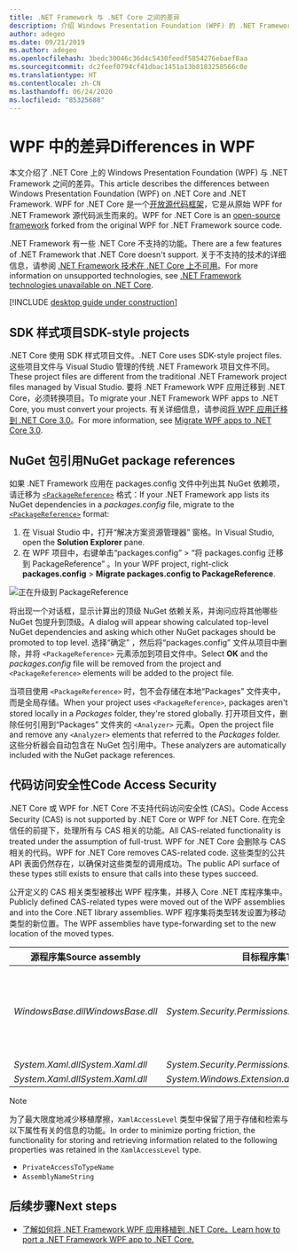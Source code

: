 ```yaml
---
title: .NET Framework 与 .NET Core 之间的差异
description: 介绍 Windows Presentation Foundation (WPF) 的 .NET Framework 实现与 .NET Core WPF 之间的差异。 迁移应用时，你应考虑以下不兼容性。
author: adegeo
ms.date: 09/21/2019
ms.author: adegeo
ms.openlocfilehash: 3bedc30046c36d4c5430feedf5854276ebaef8aa
ms.sourcegitcommit: dc2feef0794cf41dbac1451a13b8183258566c0e
ms.translationtype: HT
ms.contentlocale: zh-CN
ms.lasthandoff: 06/24/2020
ms.locfileid: "85325688"
---
```

# <a name="differences-in-wpf"></a><span data-ttu-id="29dae-104">WPF 中的差异</span><span class="sxs-lookup"><span data-stu-id="29dae-104">Differences in WPF</span></span>

<span data-ttu-id="29dae-105">本文介绍了 .NET Core 上的 Windows Presentation Foundation (WPF) 与 .NET Framework 之间的差异。</span><span class="sxs-lookup"><span data-stu-id="29dae-105">This article describes the differences between Windows Presentation Foundation (WPF) on .NET Core and .NET Framework.</span></span> <span data-ttu-id="29dae-106">WPF for .NET Core 是一个[开放源代码框架](https://github.com/dotnet/wpf)，它是从原始 WPF for .NET Framework 源代码派生而来的。</span><span class="sxs-lookup"><span data-stu-id="29dae-106">WPF for .NET Core is an [open-source framework](https://github.com/dotnet/wpf) forked from the original WPF for .NET Framework source code.</span></span>

<span data-ttu-id="29dae-107">.NET Framework 有一些 .NET Core 不支持的功能。</span><span class="sxs-lookup"><span data-stu-id="29dae-107">There are a few features of .NET Framework that .NET Core doesn't support.</span></span> <span data-ttu-id="29dae-108">关于不支持的技术的详细信息，请参阅 [.NET Framework 技术在 .NET Core 上不可用](../../core/porting/net-framework-tech-unavailable.md)。</span><span class="sxs-lookup"><span data-stu-id="29dae-108">For more information on unsupported technologies, see [.NET Framework technologies unavailable on .NET Core](../../core/porting/net-framework-tech-unavailable.md).</span></span>

[!INCLUDE [desktop guide under construction](../../../includes/desktop-guide-preview-note.md)]

## <a name="sdk-style-projects"></a><span data-ttu-id="29dae-109">SDK 样式项目</span><span class="sxs-lookup"><span data-stu-id="29dae-109">SDK-style projects</span></span>

<span data-ttu-id="29dae-110">.NET Core 使用 SDK 样式项目文件。</span><span class="sxs-lookup"><span data-stu-id="29dae-110">.NET Core uses SDK-style project files.</span></span> <span data-ttu-id="29dae-111">这些项目文件与 Visual Studio 管理的传统 .NET Framework 项目文件不同。</span><span class="sxs-lookup"><span data-stu-id="29dae-111">These project files are different from the traditional .NET Framework project files managed by Visual Studio.</span></span> <span data-ttu-id="29dae-112">要将 .NET Framework WPF 应用迁移到 .NET Core，必须转换项目。</span><span class="sxs-lookup"><span data-stu-id="29dae-112">To migrate your .NET Framework WPF apps to .NET Core, you must convert your projects.</span></span> <span data-ttu-id="29dae-113">有关详细信息，请参阅[将 WPF 应用迁移到 .NET Core 3.0](convert-project-from-net-framework.md)。</span><span class="sxs-lookup"><span data-stu-id="29dae-113">For more information, see [Migrate WPF apps to .NET Core 3.0](convert-project-from-net-framework.md).</span></span>

## <a name="nuget-package-references"></a><span data-ttu-id="29dae-114">NuGet 包引用</span><span class="sxs-lookup"><span data-stu-id="29dae-114">NuGet package references</span></span>

<span data-ttu-id="29dae-115">如果 .NET Framework 应用在 packages.config  文件中列出其 NuGet 依赖项，请迁移为 [`<PackageReference>`](/nuget/consume-packages/package-references-in-project-files) 格式：</span><span class="sxs-lookup"><span data-stu-id="29dae-115">If your .NET Framework app lists its NuGet dependencies in a *packages.config* file, migrate to the [`<PackageReference>`](/nuget/consume-packages/package-references-in-project-files) format:</span></span>

1. <span data-ttu-id="29dae-116">在 Visual Studio 中，打开“解决方案资源管理器”  窗格。</span><span class="sxs-lookup"><span data-stu-id="29dae-116">In Visual Studio, open the **Solution Explorer** pane.</span></span>
1. <span data-ttu-id="29dae-117">在 WPF 项目中，右键单击“packages.config”   > “将 packages.config 迁移到 PackageReference”  。</span><span class="sxs-lookup"><span data-stu-id="29dae-117">In your WPF project, right-click **packages.config** > **Migrate packages.config to PackageReference**.</span></span>

![正在升级到 PackageReference](media/differences-from-net-framework/package-reference-migration.png)

<span data-ttu-id="29dae-119">将出现一个对话框，显示计算出的顶级 NuGet 依赖关系，并询问应将其他哪些 NuGet 包提升到顶级。</span><span class="sxs-lookup"><span data-stu-id="29dae-119">A dialog will appear showing calculated top-level NuGet dependencies and asking which other NuGet packages should be promoted to top level.</span></span> <span data-ttu-id="29dae-120">选择“确定”  ，然后将“packages.config”  文件从项目中删除，并将 `<PackageReference>` 元素添加到项目文件中。</span><span class="sxs-lookup"><span data-stu-id="29dae-120">Select **OK** and the *packages.config* file will be removed from the project and `<PackageReference>` elements will be added to the project file.</span></span>

<span data-ttu-id="29dae-121">当项目使用 `<PackageReference>` 时，包不会存储在本地“Packages”  文件夹中，而是全局存储。</span><span class="sxs-lookup"><span data-stu-id="29dae-121">When your project uses `<PackageReference>`, packages aren't stored locally in a *Packages* folder, they're stored globally.</span></span> <span data-ttu-id="29dae-122">打开项目文件，删除任何引用到“Packages”  文件夹的 `<Analyzer>` 元素。</span><span class="sxs-lookup"><span data-stu-id="29dae-122">Open the project file and remove any `<Analyzer>` elements that referred to the *Packages* folder.</span></span> <span data-ttu-id="29dae-123">这些分析器会自动包含在 NuGet 包引用中。</span><span class="sxs-lookup"><span data-stu-id="29dae-123">These analyzers are automatically included with the NuGet package references.</span></span>

## <a name="code-access-security"></a><span data-ttu-id="29dae-124">代码访问安全性</span><span class="sxs-lookup"><span data-stu-id="29dae-124">Code Access Security</span></span>

<span data-ttu-id="29dae-125">.NET Core 或 WPF for .NET Core 不支持代码访问安全性 (CAS)。</span><span class="sxs-lookup"><span data-stu-id="29dae-125">Code Access Security (CAS) is not supported by .NET Core or WPF for .NET Core.</span></span> <span data-ttu-id="29dae-126">在完全信任的前提下，处理所有与 CAS 相关的功能。</span><span class="sxs-lookup"><span data-stu-id="29dae-126">All CAS-related functionality is treated under the assumption of full-trust.</span></span> <span data-ttu-id="29dae-127">WPF for .NET Core 会删除与 CAS 相关的代码。</span><span class="sxs-lookup"><span data-stu-id="29dae-127">WPF for .NET Core removes CAS-related code.</span></span> <span data-ttu-id="29dae-128">这些类型的公共 API 表面仍然存在，以确保对这些类型的调用成功。</span><span class="sxs-lookup"><span data-stu-id="29dae-128">The public API surface of these types still exists to ensure that calls into these types succeed.</span></span>

<span data-ttu-id="29dae-129">公开定义的 CAS 相关类型被移出 WPF 程序集，并移入 Core .NET 库程序集中。</span><span class="sxs-lookup"><span data-stu-id="29dae-129">Publicly defined CAS-related types were moved out of the WPF assemblies and into the Core .NET library assemblies.</span></span> <span data-ttu-id="29dae-130">WPF 程序集将类型转发设置为移动类型的新位置。</span><span class="sxs-lookup"><span data-stu-id="29dae-130">The WPF assemblies have type-forwarding set to the new location of the moved types.</span></span>

| <span data-ttu-id="29dae-131">源程序集</span><span class="sxs-lookup"><span data-stu-id="29dae-131">Source assembly</span></span> | <span data-ttu-id="29dae-132">目标程序集</span><span class="sxs-lookup"><span data-stu-id="29dae-132">Target assembly</span></span> | <span data-ttu-id="29dae-133">类型</span><span class="sxs-lookup"><span data-stu-id="29dae-133">Type</span></span>                |
| --------------- | --------------- | ------------------- |
| <span data-ttu-id="29dae-134">*WindowsBase.dll*</span><span class="sxs-lookup"><span data-stu-id="29dae-134">*WindowsBase.dll*</span></span> | <span data-ttu-id="29dae-135">*System.Security.Permissions.dll*</span><span class="sxs-lookup"><span data-stu-id="29dae-135">*System.Security.Permissions.dll*</span></span> | <xref:System.Security.Permissions.MediaPermission> <br /> <xref:System.Security.Permissions.MediaPermissionAttribute> <br /> <xref:System.Security.Permissions.MediaPermissionAudio> <br /> <xref:System.Security.Permissions.MediaPermissionImage> <br /> <xref:System.Security.Permissions.MediaPermissionVideo> <br /> <xref:System.Security.Permissions.WebBrowserPermission> <br /> <xref:System.Security.Permissions.WebBrowserPermissionAttribute> <br /> <xref:System.Security.Permissions.WebBrowserPermissionLevel> |
| <span data-ttu-id="29dae-136">*System.Xaml.dll*</span><span class="sxs-lookup"><span data-stu-id="29dae-136">*System.Xaml.dll*</span></span> | <span data-ttu-id="29dae-137">*System.Security.Permissions.dll*</span><span class="sxs-lookup"><span data-stu-id="29dae-137">*System.Security.Permissions.dll*</span></span> | <xref:System.Xaml.Permissions.XamlLoadPermission> |
| <span data-ttu-id="29dae-138">*System.Xaml.dll*</span><span class="sxs-lookup"><span data-stu-id="29dae-138">*System.Xaml.dll*</span></span> | <span data-ttu-id="29dae-139">*System.Windows.Extension.dll*</span><span class="sxs-lookup"><span data-stu-id="29dae-139">*System.Windows.Extension.dll*</span></span>    | <xref:System.Xaml.Permissions.XamlAccessLevel><br/> |

> [!NOTE]
> <span data-ttu-id="29dae-140">为了最大限度地减少移植摩擦，`XamlAccessLevel` 类型中保留了用于存储和检索与以下属性有关的信息的功能。</span><span class="sxs-lookup"><span data-stu-id="29dae-140">In order to minimize porting friction, the functionality for storing and retrieving information related to the following properties was retained in the `XamlAccessLevel` type.</span></span>
>
> - `PrivateAccessToTypeName`
> - `AssemblyNameString`

## <a name="next-steps"></a><span data-ttu-id="29dae-141">后续步骤</span><span class="sxs-lookup"><span data-stu-id="29dae-141">Next steps</span></span>

- [<span data-ttu-id="29dae-142">了解如何将 .NET Framework WPF 应用移植到 .NET Core。</span><span class="sxs-lookup"><span data-stu-id="29dae-142">Learn how to port a .NET Framework WPF app to .NET Core.</span></span>](convert-project-from-net-framework.md)
